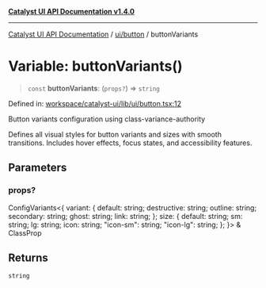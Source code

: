 [**Catalyst UI API Documentation v1.4.0**](../../../README.md)

---

[Catalyst UI API Documentation](../../../README.md) / [ui/button](../README.md) / buttonVariants

# Variable: buttonVariants()

> `const` **buttonVariants**: (`props?`) => `string`

Defined in: [workspace/catalyst-ui/lib/ui/button.tsx:12](https://github.com/TheBranchDriftCatalyst/catalyst-ui/blob/main/lib/ui/button.tsx#L12)

Button variants configuration using class-variance-authority

Defines all visual styles for button variants and sizes with smooth transitions.
Includes hover effects, focus states, and accessibility features.

## Parameters

### props?

ConfigVariants\<\{ variant: \{ default: string; destructive: string; outline: string; secondary: string; ghost: string; link: string; \}; size: \{ default: string; sm: string; lg: string; icon: string; "icon-sm": string; "icon-lg": string; \}; \}\> & ClassProp

## Returns

`string`
